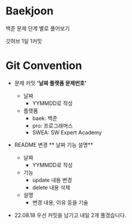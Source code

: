 # Baekjoon
백준 문제 단계 별로 풀어보기

깃허브 1일 1커밋

# Git Convention
- 문제 커밋
**'날짜 플랫폼 문제번호'**
  - 날짜
    - YYMMDD로 작성
  - 플랫폼
    - baek: 백준
    - pro: 프로그래머스
    - SWEA: SW Expert Academy
  
- README 변경
** 날짜 기능 설명**
  - 날짜
    - YYMMDD로 작성
  - 기능
    - update 내용 변경
    - delete 내용 삭제
  - 설명
    - 변경 내용, 이유 등을 기술

- 22.08.18 우선 커밋을 남기고 내일 2개 풀겠습니다.
